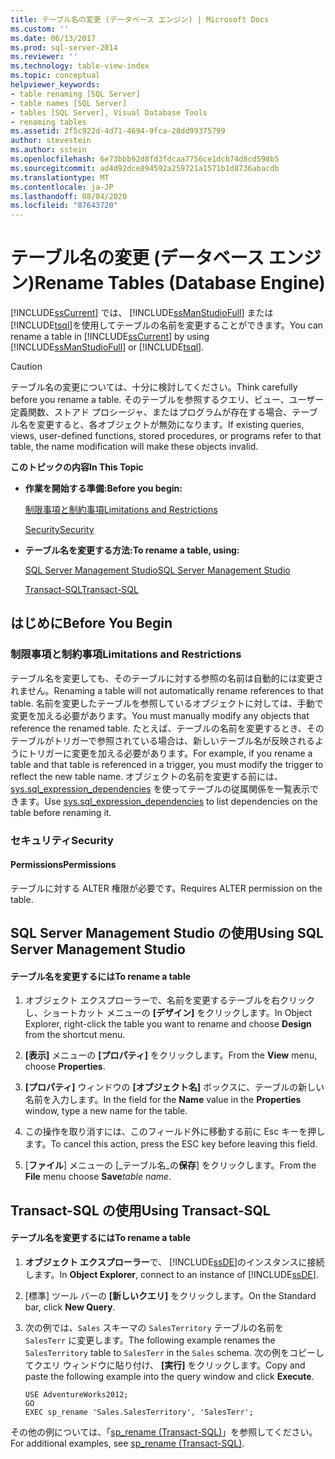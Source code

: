 ```yaml
---
title: テーブル名の変更 (データベース エンジン) | Microsoft Docs
ms.custom: ''
ms.date: 06/13/2017
ms.prod: sql-server-2014
ms.reviewer: ''
ms.technology: table-view-index
ms.topic: conceptual
helpviewer_keywords:
- table renaming [SQL Server]
- table names [SQL Server]
- tables [SQL Server], Visual Database Tools
- renaming tables
ms.assetid: 2f5c922d-4d71-4694-9fca-28dd99375799
author: stevestein
ms.author: sstein
ms.openlocfilehash: 6e73bbb92d8fd3fdcaa7756ce1dcb74d8cd598b5
ms.sourcegitcommit: ad4d92dce894592a259721a1571b1d8736abacdb
ms.translationtype: MT
ms.contentlocale: ja-JP
ms.lasthandoff: 08/04/2020
ms.locfileid: "87643720"
---
```

# <a name="rename-tables-database-engine"></a><span data-ttu-id="4d0c2-102">テーブル名の変更 (データベース エンジン)</span><span class="sxs-lookup"><span data-stu-id="4d0c2-102">Rename Tables (Database Engine)</span></span>
  <span data-ttu-id="4d0c2-103">[!INCLUDE[ssCurrent](../../includes/sscurrent-md.md)] では、 [!INCLUDE[ssManStudioFull](../../includes/ssmanstudiofull-md.md)] または [!INCLUDE[tsql](../../includes/tsql-md.md)]を使用してテーブルの名前を変更することができます。</span><span class="sxs-lookup"><span data-stu-id="4d0c2-103">You can rename a table in [!INCLUDE[ssCurrent](../../includes/sscurrent-md.md)] by using [!INCLUDE[ssManStudioFull](../../includes/ssmanstudiofull-md.md)] or [!INCLUDE[tsql](../../includes/tsql-md.md)].</span></span>  
  
> [!CAUTION]  
>  <span data-ttu-id="4d0c2-104">テーブル名の変更については、十分に検討してください。</span><span class="sxs-lookup"><span data-stu-id="4d0c2-104">Think carefully before you rename a table.</span></span> <span data-ttu-id="4d0c2-105">そのテーブルを参照するクエリ、ビュー、ユーザー定義関数、ストアド プロシージャ、またはプログラムが存在する場合、テーブル名を変更すると、各オブジェクトが無効になります。</span><span class="sxs-lookup"><span data-stu-id="4d0c2-105">If existing queries, views, user-defined functions, stored procedures, or programs refer to that table, the name modification will make these objects invalid.</span></span>  
  
 <span data-ttu-id="4d0c2-106">**このトピックの内容**</span><span class="sxs-lookup"><span data-stu-id="4d0c2-106">**In This Topic**</span></span>  
  
-   <span data-ttu-id="4d0c2-107">**作業を開始する準備:**</span><span class="sxs-lookup"><span data-stu-id="4d0c2-107">**Before you begin:**</span></span>  
  
     [<span data-ttu-id="4d0c2-108">制限事項と制約事項</span><span class="sxs-lookup"><span data-stu-id="4d0c2-108">Limitations and Restrictions</span></span>](#Restrictions)  
  
     [<span data-ttu-id="4d0c2-109">Security</span><span class="sxs-lookup"><span data-stu-id="4d0c2-109">Security</span></span>](#Security)  
  
-   <span data-ttu-id="4d0c2-110">**テーブル名を変更する方法:**</span><span class="sxs-lookup"><span data-stu-id="4d0c2-110">**To rename a table, using:**</span></span>  
  
     [<span data-ttu-id="4d0c2-111">SQL Server Management Studio</span><span class="sxs-lookup"><span data-stu-id="4d0c2-111">SQL Server Management Studio</span></span>](#SSMSProcedure)  
  
     [<span data-ttu-id="4d0c2-112">Transact-SQL</span><span class="sxs-lookup"><span data-stu-id="4d0c2-112">Transact-SQL</span></span>](#TsqlProcedure)  
  
##  <a name="before-you-begin"></a><a name="BeforeYouBegin"></a> <span data-ttu-id="4d0c2-113">はじめに</span><span class="sxs-lookup"><span data-stu-id="4d0c2-113">Before You Begin</span></span>  
  
###  <a name="limitations-and-restrictions"></a><a name="Restrictions"></a> <span data-ttu-id="4d0c2-114">制限事項と制約事項</span><span class="sxs-lookup"><span data-stu-id="4d0c2-114">Limitations and Restrictions</span></span>  
 <span data-ttu-id="4d0c2-115">テーブル名を変更しても、そのテーブルに対する参照の名前は自動的には変更されません。</span><span class="sxs-lookup"><span data-stu-id="4d0c2-115">Renaming a table will not automatically rename references to that table.</span></span> <span data-ttu-id="4d0c2-116">名前を変更したテーブルを参照しているオブジェクトに対しては、手動で変更を加える必要があります。</span><span class="sxs-lookup"><span data-stu-id="4d0c2-116">You must manually modify any objects that reference the renamed table.</span></span> <span data-ttu-id="4d0c2-117">たとえば、テーブルの名前を変更するとき、そのテーブルがトリガーで参照されている場合は、新しいテーブル名が反映されるようにトリガーに変更を加える必要があります。</span><span class="sxs-lookup"><span data-stu-id="4d0c2-117">For example, if you rename a table and that table is referenced in a trigger, you must modify the trigger to reflect the new table name.</span></span> <span data-ttu-id="4d0c2-118">オブジェクトの名前を変更する前には、 [sys.sql_expression_dependencies](/sql/relational-databases/system-catalog-views/sys-sql-expression-dependencies-transact-sql) を使ってテーブルの従属関係を一覧表示できます。</span><span class="sxs-lookup"><span data-stu-id="4d0c2-118">Use [sys.sql_expression_dependencies](/sql/relational-databases/system-catalog-views/sys-sql-expression-dependencies-transact-sql) to list dependencies on the table before renaming it.</span></span>  
  
###  <a name="security"></a><a name="Security"></a> <span data-ttu-id="4d0c2-119">セキュリティ</span><span class="sxs-lookup"><span data-stu-id="4d0c2-119">Security</span></span>  
  
####  <a name="permissions"></a><a name="Permissions"></a> <span data-ttu-id="4d0c2-120">Permissions</span><span class="sxs-lookup"><span data-stu-id="4d0c2-120">Permissions</span></span>  
 <span data-ttu-id="4d0c2-121">テーブルに対する ALTER 権限が必要です。</span><span class="sxs-lookup"><span data-stu-id="4d0c2-121">Requires ALTER permission on the table.</span></span>  
  
##  <a name="using-sql-server-management-studio"></a><a name="SSMSProcedure"></a> <span data-ttu-id="4d0c2-122">SQL Server Management Studio の使用</span><span class="sxs-lookup"><span data-stu-id="4d0c2-122">Using SQL Server Management Studio</span></span>  
  
#### <a name="to-rename-a-table"></a><span data-ttu-id="4d0c2-123">テーブル名を変更するには</span><span class="sxs-lookup"><span data-stu-id="4d0c2-123">To rename a table</span></span>  
  
1.  <span data-ttu-id="4d0c2-124">オブジェクト エクスプローラーで、名前を変更するテーブルを右クリックし、ショートカット メニューの **[デザイン]** をクリックします。</span><span class="sxs-lookup"><span data-stu-id="4d0c2-124">In Object Explorer, right-click the table you want to rename and choose **Design** from the shortcut menu.</span></span>  
  
2.  <span data-ttu-id="4d0c2-125">**[表示]** メニューの **[プロパティ]** をクリックします。</span><span class="sxs-lookup"><span data-stu-id="4d0c2-125">From the **View** menu, choose **Properties**.</span></span>  
  
3.  <span data-ttu-id="4d0c2-126">**[プロパティ]** ウィンドウの **[オブジェクト名]** ボックスに、テーブルの新しい名前を入力します。</span><span class="sxs-lookup"><span data-stu-id="4d0c2-126">In the field for the **Name** value in the **Properties** window, type a new name for the table.</span></span>  
  
4.  <span data-ttu-id="4d0c2-127">この操作を取り消すには、このフィールド外に移動する前に Esc キーを押します。</span><span class="sxs-lookup"><span data-stu-id="4d0c2-127">To cancel this action, press the ESC key before leaving this field.</span></span>  
  
5.  <span data-ttu-id="4d0c2-128">[**ファイル**] メニューの [_テーブル名_の**保存**] をクリックします。</span><span class="sxs-lookup"><span data-stu-id="4d0c2-128">From the **File** menu choose **Save**_table name_.</span></span>  
  
##  <a name="using-transact-sql"></a><a name="TsqlProcedure"></a> <span data-ttu-id="4d0c2-129">Transact-SQL の使用</span><span class="sxs-lookup"><span data-stu-id="4d0c2-129">Using Transact-SQL</span></span>  
  
#### <a name="to-rename-a-table"></a><span data-ttu-id="4d0c2-130">テーブル名を変更するには</span><span class="sxs-lookup"><span data-stu-id="4d0c2-130">To rename a table</span></span>  
  
1.  <span data-ttu-id="4d0c2-131">**オブジェクト エクスプローラー**で、 [!INCLUDE[ssDE](../../includes/ssde-md.md)]のインスタンスに接続します。</span><span class="sxs-lookup"><span data-stu-id="4d0c2-131">In **Object Explorer**, connect to an instance of [!INCLUDE[ssDE](../../includes/ssde-md.md)].</span></span>  
  
2.  <span data-ttu-id="4d0c2-132">[標準] ツール バーの **[新しいクエリ]** をクリックします。</span><span class="sxs-lookup"><span data-stu-id="4d0c2-132">On the Standard bar, click **New Query**.</span></span>  
  
3.  <span data-ttu-id="4d0c2-133">次の例では、`Sales` スキーマの `SalesTerritory` テーブルの名前を `SalesTerr` に変更します。</span><span class="sxs-lookup"><span data-stu-id="4d0c2-133">The following example renames the `SalesTerritory` table to `SalesTerr` in the `Sales` schema.</span></span> <span data-ttu-id="4d0c2-134">次の例をコピーしてクエリ ウィンドウに貼り付け、 **[実行]** をクリックします。</span><span class="sxs-lookup"><span data-stu-id="4d0c2-134">Copy and paste the following example into the query window and click **Execute**.</span></span>  
  
    ```  
    USE AdventureWorks2012;   
    GO  
    EXEC sp_rename 'Sales.SalesTerritory', 'SalesTerr';  
    ```  
  
 <span data-ttu-id="4d0c2-135">その他の例については、「[sp_rename &#40;Transact-SQL&#41;](/sql/relational-databases/system-stored-procedures/sp-rename-transact-sql)」を参照してください。</span><span class="sxs-lookup"><span data-stu-id="4d0c2-135">For additional examples, see [sp_rename &#40;Transact-SQL&#41;](/sql/relational-databases/system-stored-procedures/sp-rename-transact-sql).</span></span>  
  
  
